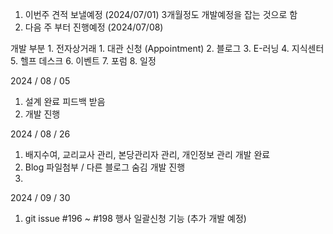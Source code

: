 1. 이번주 견적 보낼예정 (2024/07/01) 3개월정도 개발예정을 잡는 것으로 함
2. 다음 주 부터 진행예정 (2024/07/08)

개발 부분
	1. 전자상거래
		1. 대관 신청 (Appointment)
	2. 블로그
	3. E-러닝
	4. 지식센터
	5. 헬프 데스크
	6. 이벤트
	7. 포럼
	8. 일정

2024 /  08 / 05
1. 설계 완료 피드백 받음
2. 개발 진행

2024 / 08 / 26
1. 배지수여, 교리교사 관리, 본당관리자 관리, 개인정보 관리 개발 완료
2. Blog 파일첨부 / 다른 블로그 숨김 개발 진행
3. 

2024 / 09 / 30

1. git issue #196 ~ #198 행사 일괄신청 기능 (추가 개발 예정)